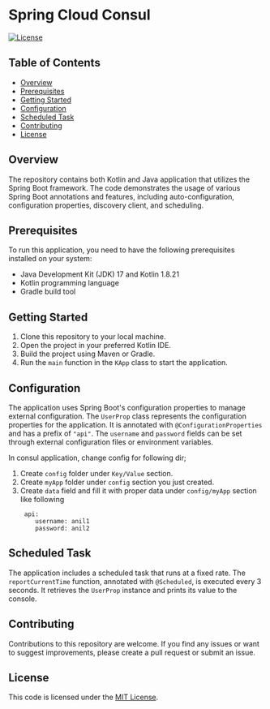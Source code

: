 # Spring Cloud Consul

[![License](https://img.shields.io/badge/license-MIT-blue.svg)](https://opensource.org/licenses/MIT)

## Table of Contents
- [Overview](#overview)
- [Prerequisites](#prerequisites)
- [Getting Started](#getting-started)
- [Configuration](#configuration)
- [Scheduled Task](#scheduled-task)
- [Contributing](#contributing)
- [License](#license)

## Overview

The repository contains both Kotlin and Java application that utilizes the Spring Boot framework.
The code demonstrates the usage of various Spring Boot annotations and features, including auto-configuration, configuration properties, discovery client, and scheduling.

## Prerequisites

To run this application, you need to have the following prerequisites installed on your system:

- Java Development Kit (JDK) 17 and Kotlin 1.8.21
- Kotlin programming language
- Gradle build tool

## Getting Started

1. Clone this repository to your local machine.
2. Open the project in your preferred Kotlin IDE.
3. Build the project using Maven or Gradle.
4. Run the `main` function in the `KApp` class to start the application.

## Configuration

The application uses Spring Boot's configuration properties to manage external configuration.
The `UserProp` class represents the configuration properties for the application.
It is annotated with `@ConfigurationProperties` and has a prefix of `"api"`.
The `username` and `password` fields can be set through external configuration files or environment variables.

In consul application, change config for following dir;
1. Create `config` folder under `Key/Value` section.
2. Create `myApp` folder under `config` section you just created.
3. Create `data` field and fill it with proper data under `config/myApp` section like following
   ```
    api:
       username: anil1
       password: anil2
   ```

## Scheduled Task

The application includes a scheduled task that runs at a fixed rate. The `reportCurrentTime` function, annotated with `@Scheduled`, is executed every 3 seconds.
It retrieves the `UserProp` instance and prints its value to the console.

## Contributing

Contributions to this repository are welcome.
If you find any issues or want to suggest improvements, please create a pull request or submit an issue.

## License

This code is licensed under the [MIT License](LICENSE).
